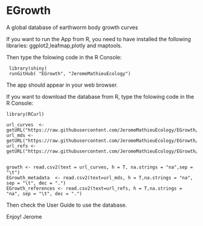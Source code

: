 # EGrowth
A global database of earthworm body growth curves

If you want to run the App from R, you need to have installed the following libraries:
ggplot2,leafmap,plotly and maptools.

Then type the folowing code in the R Console:
``` 
 library(shiny)
 runGitHub( "EGrowth", "JeromeMathieuEcology") 
```
The app should appear in your web browser.

If you want to download the database from R, type the folowing code in the R Console:

```
library(RCurl)

url_curves	<- getURL("https://raw.githubusercontent.com/JeromeMathieuEcology/EGrowth/master/curves.txt")
url_mds <- getURL("https://raw.githubusercontent.com/JeromeMathieuEcology/EGrowth/master/curves_md.csv")
url_refs <- getURL("https://raw.githubusercontent.com/JeromeMathieuEcology/EGrowth/master/references.csv")


growth <- read.csv2(text = url_curves, h = T, na.strings = "na",sep = "\t")
EGrowth_metadata  <- read.csv2(text=url_mds, h = T,na.strings = "na", sep = "\t", dec = ".")
EGrowth_references <- read.csv2(text=url_refs, h = T,na.strings = "na", sep = "\t", dec = ".")
``` 
Then check the User Guide to use the database.

Enjoy!
Jerome
